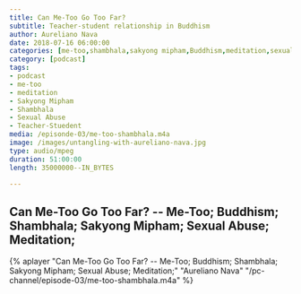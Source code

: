 ```yaml
---
title: Can Me-Too Go Too Far?
subtitle: Teacher-student relationship in Buddhism
author: Aureliano Nava
date: 2018-07-16 06:00:00
categories: [me-too,shambhala,sakyong mipham,Buddhism,meditation,sexual abuse,sexual abuse and religion]
category: [podcast]
tags: 
- podcast
- me-too
- meditation
- Sakyong Mipham
- Shambhala
- Sexual Abuse
- Teacher-Stuedent
media: /episonde-03/me-too-shambhala.m4a
image: /images/untangling-with-aureliano-nava.jpg
type: audio/mpeg
duration: 51:00:00
length: 35000000--IN_BYTES

---
```



## Can Me-Too Go Too Far? -- Me-Too; Buddhism; Shambhala; Sakyong Mipham; Sexual Abuse; Meditation;

{% aplayer "Can Me-Too Go Too Far? -- Me-Too; Buddhism; Shambhala; Sakyong Mipham; Sexual Abuse; Meditation;" "Aureliano Nava" "/pc-channel/episode-03/me-too-shambhala.m4a" %}
